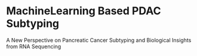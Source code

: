 # MachineLearning Based PDAC Subtyping
A New Perspective on Pancreatic Cancer Subtyping and Biological Insights from RNA Sequencing
